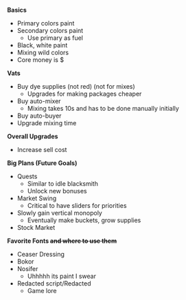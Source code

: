 **Basics**
- Primary colors paint
- Secondary colors paint
  - Use primary as fuel
- Black, white paint
- Mixing wild colors
- Core money is $

**Vats**
- Buy dye supplies (not red) (not for mixes)
  - Upgrades for making packages cheaper
- Buy auto-mixer
  - Mixing takes 10s and has to be done manually initially
- Buy auto-buyer
- Upgrade mixing time

**Overall Upgrades**
- Increase sell cost

**Big Plans (Future Goals)**
- Quests
  - Similar to idle blacksmith
  - Unlock new bonuses
- Market Swing
  - Critical to have sliders for priorities
- Slowly gain vertical monopoly
  - Eventually make buckets, grow supplies
- Stock Market

**Favorite Fonts ~~and where to use them~~**
- Ceaser Dressing
- Bokor
- Nosifer
  - Uhhhhh its paint I swear
- Redacted script/Redacted
  - Game lore
